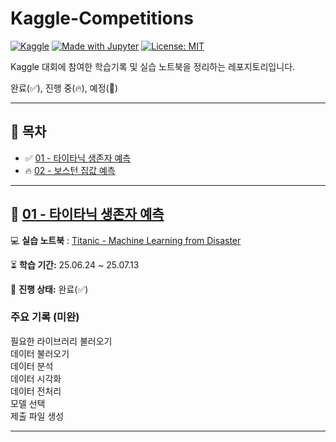 # Kaggle-Competitions

[![Kaggle](https://img.shields.io/badge/Kaggle-Learn-blue)](https://www.kaggle.com/competitions)
[![Made with Jupyter](https://img.shields.io/badge/Made%20with-Jupyter-orange)]()
[![License: MIT](https://img.shields.io/badge/License-MIT-yellow.svg)](https://opensource.org/licenses/MIT)

Kaggle 대회에 참여한 학습기록 및 실습 노트북을 정리하는 레포지토리입니다.

완료(✅), 진행 중(🔥), 예정(📅)

---

## 📑 목차
- ✅ [01 - 타이타닉 생존자 예측](#-01---타이타닉-생존자-예측)
- 🔥 [02 - 보스턴 집값 예측]()

---

## 🚢 [01 - 타이타닉 생존자 예측](https://www.kaggle.com/competitions/titanic)

💻 **실습 노트북** : [Titanic - Machine Learning from Disaster](https://github.com/every1218/Kaggle-Competitions/tree/main/Titanic%20-%20Machine%20Learning%20from%20Disaster)

⏳ **학습 기간:** 25.06.24 ~ 25.07.13

📝 **진행 상태:** 완료(✅)


### 주요 기록 (미완)
필요한 라이브러리 불러오기  
데이터 불러오기  
데이터 분석  
데이터 시각화  
데이터 전처리  
모델 선택  
제출 파일 생성  

---
